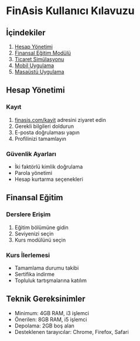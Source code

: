 # FinAsis Kullanıcı Kılavuzu

## İçindekiler
1. [Hesap Yönetimi](#hesap-yonetimi)
2. [Finansal Eğitim Modülü](#finansal-egitim)
3. [Ticaret Simülasyonu](#ticaret-simulasyonu)
4. [Mobil Uygulama](#mobil-uygulama)
5. [Masaüstü Uygulama](#masaustu-uygulama)

## Hesap Yönetimi
### Kayıt
1. [finasis.com/kayit](https://finasis.com/kayit) adresini ziyaret edin
2. Gerekli bilgileri doldurun
3. E-posta doğrulaması yapın
4. Profilinizi tamamlayın

### Güvenlik Ayarları
- İki faktörlü kimlik doğrulama
- Parola yönetimi
- Hesap kurtarma seçenekleri

## Finansal Eğitim
### Derslere Erişim
1. Eğitim bölümüne gidin
2. Seviyenizi seçin
3. Kurs modülünü seçin

### Kurs İlerlemesi
- Tamamlama durumu takibi
- Sertifika indirme
- Topluluk tartışmalarına katılım

## Teknik Gereksinimler
- Minimum: 4GB RAM, i3 işlemci
- Önerilen: 8GB RAM, i5 işlemci
- Depolama: 2GB boş alan
- Desteklenen tarayıcılar: Chrome, Firefox, Safari
